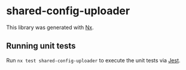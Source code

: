 # shared-config-uploader

This library was generated with [Nx](https://nx.dev).

## Running unit tests

Run `nx test shared-config-uploader` to execute the unit tests via [Jest](https://jestjs.io).
